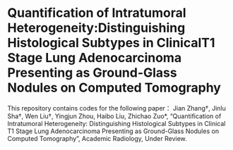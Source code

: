 # Quantification of Intratumoral Heterogeneity:Distinguishing Histological Subtypes in ClinicalT1 Stage Lung Adenocarcinoma Presenting as Ground-Glass Nodules on Computed Tomography

This repository contains codes for the following paper：
Jian Zhang†, Jinlu Sha†, Wen Liu†, Yingjun Zhou, Haibo Liu, Zhichao Zuo*, “Quantification of Intratumoral Heterogeneity: Distinguishing Histological Subtypes in Clinical T1 Stage Lung Adenocarcinoma Presenting as Ground-Glass Nodules on Computed Tomography”, Academic Radiology, Under Review.
